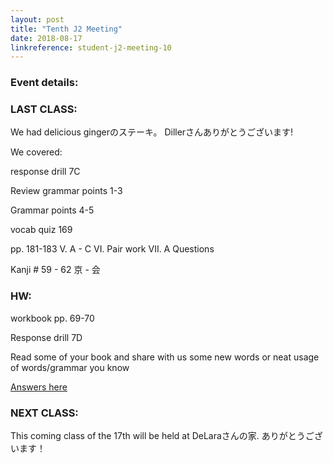 ```yaml
---
layout: post
title: "Tenth J2 Meeting"
date: 2018-08-17
linkreference: student-j2-meeting-10
---
```


### Event details:

### LAST CLASS:

We had delicious gingerのステーキ。 Dillerさんありがとうございます!

We covered:

response drill 7C

Review grammar points 1-3

Grammar points 4-5

vocab quiz 169

pp. 181-183 V. A - C  VI. Pair work VII. A Questions

Kanji # 59 - 62 京 - 会

### HW:

workbook pp. 69-70

Response drill 7D

Read some of your book and share with us some new words or neat usage of words/grammar you know

[Answers here](https://trantom.github.io/sawada-sensei-no-ato/downloads/)

### NEXT CLASS:

This coming class of the 17th will be held at DeLaraさんの家. ありがとうございます！
